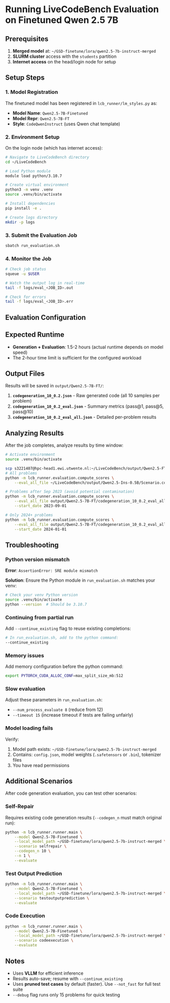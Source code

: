 # Running LiveCodeBench Evaluation on Finetuned Qwen 2.5 7B

## Prerequisites

1. **Merged model** at: `~/GSD-finetune/lora/qwen2.5-7b-instruct-merged`
2. **SLURM cluster** access with the `students` partition
3. **Internet access** on the head/login node for setup

## Setup Steps

### 1. Model Registration

The finetuned model has been registered in `lcb_runner/lm_styles.py` as:

- **Model Name**: `Qwen2.5-7B-Finetuned`
- **Model Repr**: `Qwen2.5-7B-FT`
- **Style**: `CodeQwenInstruct` (uses Qwen chat template)

### 2. Environment Setup

On the login node (which has internet access):

```bash
# Navigate to LiveCodeBench directory
cd ~/LiveCodeBench

# Load Python module
module load python/3.10.7

# Create virtual environment
python3 -m venv .venv
source .venv/bin/activate

# Install dependencies
pip install -e .

# Create logs directory
mkdir -p logs
```

### 3. Submit the Evaluation Job

```bash
sbatch run_evaluation.sh
```

### 4. Monitor the Job

```bash
# Check job status
squeue -u $USER

# Watch the output log in real-time
tail -f logs/eval_<JOB_ID>.out

# Check for errors
tail -f logs/eval_<JOB_ID>.err
```

## Evaluation Configuration
## Expected Runtime

- **Generation + Evaluation**: 1.5-2 hours (actual runtime depends on model speed)
- The 2-hour time limit is sufficient for the configured workload

## Output Files

Results will be saved in `output/Qwen2.5-7B-FT/`:

1. **`codegeneration_10_0.2.json`** - Raw generated code (all 10 samples per problem)
2. **`codegeneration_10_0.2_eval.json`** - Summary metrics (pass@1, pass@5, pass@10)
3. **`codegeneration_10_0.2_eval_all.json`** - Detailed per-problem results

## Analyzing Results

After the job completes, analyze results by time window:

```bash
# Activate environment
source .venv/bin/activate

scp s3221407@hpc-head1.ewi.utwente.nl:~/LiveCodeBench/output/Qwen2.5-FT-3B/Scenario.codegeneration_10_0.2_eval_all.json ~/Downloads/
# All problems
python -m lcb_runner.evaluation.compute_scores \
    --eval_all_file ~/LiveCodeBench/output/Qwen2.5-Ins-0.5B/Scenario.codegeneration_10_0.2_eval_all.json

# Problems after Sep 2023 (avoid potential contamination)
python -m lcb_runner.evaluation.compute_scores \
    --eval_all_file output/Qwen2.5-7B-FT/codegeneration_10_0.2_eval_all.json \
    --start_date 2023-09-01

# Only 2024+ problems
python -m lcb_runner.evaluation.compute_scores \
    --eval_all_file output/Qwen2.5-7B-FT/codegeneration_10_0.2_eval_all.json \
    --start_date 2024-01-01
```

## Troubleshooting

### Python version mismatch

**Error**: `AssertionError: SRE module mismatch`

**Solution**: Ensure the Python module in `run_evaluation.sh` matches your venv:

```bash
# Check your venv Python version
source .venv/bin/activate
python --version  # Should be 3.10.7
```

### Continuing from partial run

Add `--continue_existing` flag to reuse existing completions:

```bash
# In run_evaluation.sh, add to the python command:
--continue_existing
```

### Memory issues

Add memory configuration before the python command:

```bash
export PYTORCH_CUDA_ALLOC_CONF=max_split_size_mb:512
```

### Slow evaluation

Adjust these parameters in `run_evaluation.sh`:

- `--num_process_evaluate 8` (reduce from 12)
- `--timeout 15` (increase timeout if tests are failing unfairly)

### Model loading fails

Verify:

1. Model path exists: `~/GSD-finetune/lora/qwen2.5-7b-instruct-merged`
2. Contains: `config.json`, model weights (`.safetensors` or `.bin`), tokenizer files
3. You have read permissions

## Additional Scenarios

After code generation evaluation, you can test other scenarios:

### Self-Repair

Requires existing code generation results (`--codegen_n` must match original run):

```bash
python -m lcb_runner.runner.main \
    --model Qwen2.5-7B-Finetuned \
    --local_model_path ~/GSD-finetune/lora/qwen2.5-7b-instruct-merged \
    --scenario selfrepair \
    --codegen_n 10 \
    --n 1 \
    --evaluate
```

### Test Output Prediction

```bash
python -m lcb_runner.runner.main \
    --model Qwen2.5-7B-Finetuned \
    --local_model_path ~/GSD-finetune/lora/qwen2.5-7b-instruct-merged \
    --scenario testoutputprediction \
    --evaluate
```

### Code Execution

```bash
python -m lcb_runner.runner.main \
    --model Qwen2.5-7B-Finetuned \
    --local_model_path ~/GSD-finetune/lora/qwen2.5-7b-instruct-merged \
    --scenario codeexecution \
    --evaluate
```

## Notes

- Uses **VLLM** for efficient inference
- Results auto-save; resume with `--continue_existing`
- Uses **pruned test cases** by default (faster). Use `--not_fast` for full test suite
- `--debug` flag runs only 15 problems for quick testing

